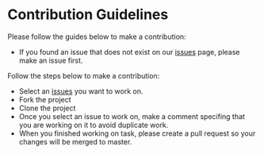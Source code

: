 # Contribution Guidelines

Please follow the guides below to make a contribution:

- If you found an issue that does not exist on our [issues](https://github.com/sfushockwave/website/issues) page, please make an issue first.

Follow the steps below to make a contribution:
- Select an [issues](https://github.com/sfushockwave/website/issues) you want to work on.
- Fork the project 
- Clone the project
- Once you select an issue to work on, make a comment specifing that you are working on it to avoid duplicate work.
- When you finished working on task, please create a pull request so your changes will be merged to master.